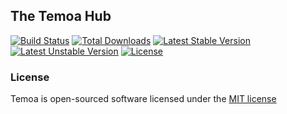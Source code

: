 ## The Temoa Hub

[![Build Status](https://travis-ci.org/wafto/temoa.svg)](https://travis-ci.org/laravel/framework)
[![Total Downloads](https://poser.pugx.org/wafto/temoa/downloads.svg)](https://packagist.org/packages/laravel/framework)
[![Latest Stable Version](https://poser.pugx.org/wafto/temoa/v/stable.svg)](https://packagist.org/packages/laravel/framework)
[![Latest Unstable Version](https://poser.pugx.org/wafto/temoa/v/unstable.svg)](https://packagist.org/packages/laravel/framework)
[![License](https://poser.pugx.org/wafto/temoa/license.svg)](https://packagist.org/packages/laravel/framework)

### License

Temoa is open-sourced software licensed under the [MIT license](http://opensource.org/licenses/MIT)
